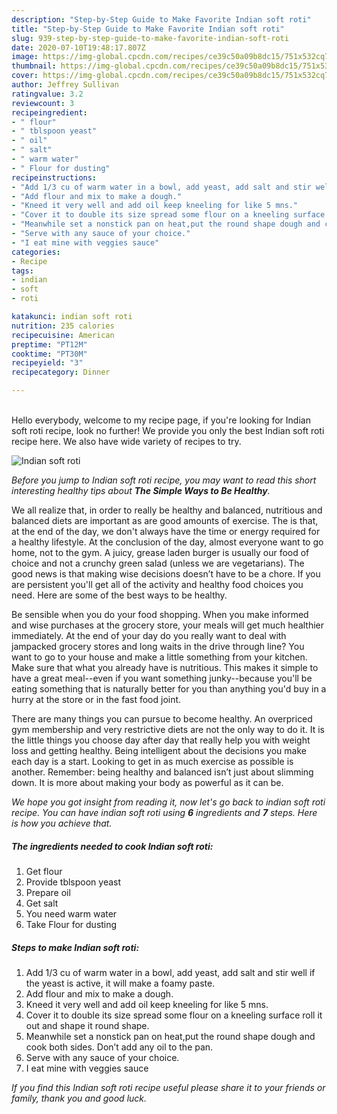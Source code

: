 ```yaml
---
description: "Step-by-Step Guide to Make Favorite Indian soft roti"
title: "Step-by-Step Guide to Make Favorite Indian soft roti"
slug: 939-step-by-step-guide-to-make-favorite-indian-soft-roti
date: 2020-07-10T19:48:17.807Z
image: https://img-global.cpcdn.com/recipes/ce39c50a09b8dc15/751x532cq70/indian-soft-roti-recipe-main-photo.jpg
thumbnail: https://img-global.cpcdn.com/recipes/ce39c50a09b8dc15/751x532cq70/indian-soft-roti-recipe-main-photo.jpg
cover: https://img-global.cpcdn.com/recipes/ce39c50a09b8dc15/751x532cq70/indian-soft-roti-recipe-main-photo.jpg
author: Jeffrey Sullivan
ratingvalue: 3.2
reviewcount: 3
recipeingredient:
- " flour"
- " tblspoon yeast"
- " oil"
- " salt"
- " warm water"
- " Flour for dusting"
recipeinstructions:
- "Add 1/3 cu of warm water in a bowl, add yeast, add salt and stir well if the yeast is active, it will make a foamy paste."
- "Add flour and mix to make a dough."
- "Kneed it very well and add oil keep kneeling for like 5 mns."
- "Cover it to double its size spread some flour on a kneeling surface roll it out and shape it round shape."
- "Meanwhile set a nonstick pan on heat,put the round shape dough and cook both sides. Don’t add any oil to the pan."
- "Serve with any sauce of your choice."
- "I eat mine with veggies sauce"
categories:
- Recipe
tags:
- indian
- soft
- roti

katakunci: indian soft roti 
nutrition: 235 calories
recipecuisine: American
preptime: "PT12M"
cooktime: "PT30M"
recipeyield: "3"
recipecategory: Dinner

---
```

<br>
Hello everybody, welcome to my recipe page, if you're looking for Indian soft roti recipe, look no further! We provide you only the best Indian soft roti recipe here. We also have wide variety of recipes to try.
<br>


![Indian soft roti](https://img-global.cpcdn.com/recipes/ce39c50a09b8dc15/751x532cq70/indian-soft-roti-recipe-main-photo.jpg)

<i>Before you jump to Indian soft roti recipe, you may want to read this short interesting healthy tips about <strong>The Simple Ways to Be Healthy</strong>.</i>

We all realize that, in order to really be healthy and balanced, nutritious and balanced diets are important as are good amounts of exercise. The  is that, at the end of the day, we don't always have the time or energy required for a healthy lifestyle. At the conclusion of the day, almost everyone want to go home, not to the gym. A juicy, grease laden burger is usually our food of choice and not a crunchy green salad (unless we are vegetarians). The good news is that making wise decisions doesn’t have to be a chore. If you are persistent you'll get all of the activity and healthy food choices you need. Here are some of the best ways to be healthy.

Be sensible when you do your food shopping. When you make informed and wise purchases at the grocery store, your meals will get much healthier immediately. At the end of your day do you really want to deal with jampacked grocery stores and long waits in the drive through line? You want to go to your house and make a little something from your kitchen. Make sure that what you already have is nutritious. This makes it simple to have a great meal--even if you want something junky--because you'll be eating something that is naturally better for you than anything you'd buy in a hurry at the store or in the fast food joint.

There are many things you can pursue to become healthy. An overpriced gym membership and very restrictive diets are not the only way to do it. It is the little things you choose day after day that really help you with weight loss and getting healthy. Being intelligent about the decisions you make each day is a start. Looking to get in as much exercise as possible is another. Remember: being healthy and balanced isn’t just about slimming down. It is more about making your body as powerful as it can be. 


<i>We hope you got insight from reading it, now let's go back to indian soft roti recipe. You can have indian soft roti using <strong>6</strong> ingredients and <strong>7</strong> steps. Here is how you achieve that.
</i>

##### The ingredients needed to cook Indian soft roti:

1. Get  flour
1. Provide  tblspoon yeast
1. Prepare  oil
1. Get  salt
1. You need  warm water
1. Take  Flour for dusting


##### Steps to make Indian soft roti:

1. Add 1/3 cu of warm water in a bowl, add yeast, add salt and stir well if the yeast is active, it will make a foamy paste.
1. Add flour and mix to make a dough.
1. Kneed it very well and add oil keep kneeling for like 5 mns.
1. Cover it to double its size spread some flour on a kneeling surface roll it out and shape it round shape.
1. Meanwhile set a nonstick pan on heat,put the round shape dough and cook both sides. Don’t add any oil to the pan.
1. Serve with any sauce of your choice.
1. I eat mine with veggies sauce


<i>If you find this Indian soft roti recipe useful please share it to your friends or family, thank you and good luck.</i>
